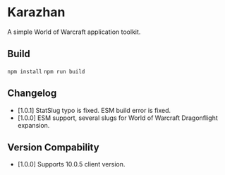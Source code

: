 # Karazhan
A simple World of Warcraft application toolkit.

## Build
``` npm install ```
``` npm run build ```

## Changelog
- [1.0.1] StatSlug typo is fixed. ESM build error is fixed.
- [1.0.0] ESM support, several slugs for World of Warcraft Dragonflight expansion.

## Version Compability
- [1.0.0] Supports 10.0.5 client version.